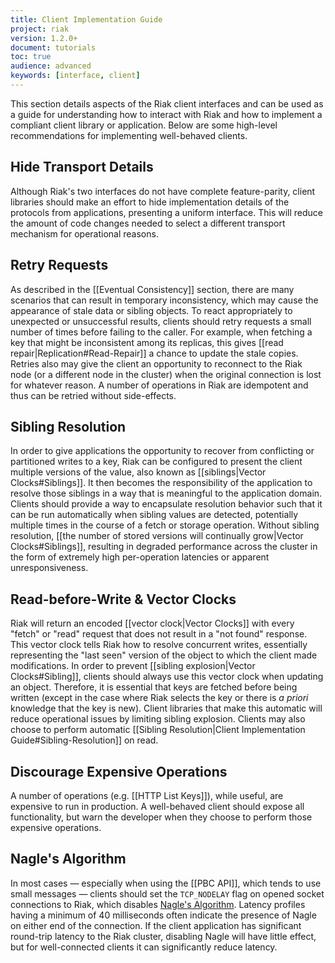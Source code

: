 ```yaml
---
title: Client Implementation Guide
project: riak
version: 1.2.0+
document: tutorials
toc: true
audience: advanced
keywords: [interface, client]
---
```


This section details aspects of the Riak client interfaces and can be
used as a guide for understanding how to interact with Riak and how to
implement a compliant client library or application.  Below are some
high-level recommendations for implementing well-behaved clients.

## Hide Transport Details

Although Riak's two interfaces do not have complete feature-parity,
client libraries should make an effort to hide implementation details
of the protocols from applications, presenting a uniform interface.
This will reduce the amount of code changes needed to select a
different transport mechanism for operational reasons.

## Retry Requests

As described in the [[Eventual Consistency]] section, there are many
scenarios that can result in temporary inconsistency, which may cause
the appearance of stale data or sibling objects.  To react
appropriately to unexpected or unsuccessful results, clients should
retry requests a small number of times before failing to the
caller. For example, when fetching a key that might be inconsistent
among its replicas, this gives [[read repair|Replication#Read-Repair]]
a chance to update the stale copies. Retries also may give the client
an opportunity to reconnect to the Riak node (or a different node in
the cluster) when the original connection is lost for whatever reason.
A number of operations in Riak are idempotent and thus can be retried
without side-effects.

## Sibling Resolution

In order to give applications the opportunity to recover from
conflicting or partitioned writes to a key, Riak can be configured to present the
client multiple versions of the value, also known as
[[siblings|Vector Clocks#Siblings]].  It then becomes the
responsibility of the application to resolve those siblings in a way
that is meaningful to the application domain.  Clients should provide
a way to encapsulate resolution behavior such that it can be run
automatically when sibling values are detected, potentially multiple
times in the course of a fetch or storage operation.  Without sibling
resolution,
[[the number of stored versions will continually grow|Vector Clocks#Siblings]],
resulting in degraded performance across the cluster in the form of
extremely high per-operation latencies or apparent unresponsiveness.

## Read-before-Write & Vector Clocks

Riak will return an encoded [[vector clock|Vector Clocks]] with every
"fetch" or "read" request that does not result in a "not found"
response. This vector clock tells Riak
how to resolve concurrent writes, essentially representing the "last
seen" version of the object to which the client made modifications. In
order to prevent
[[sibling explosion|Vector Clocks#Sibling]], clients should
always use this vector clock when updating an object.
Therefore, it is essential that
keys are fetched before being written (except in the case where Riak
selects the key or there is _a priori_ knowledge that the key is new).
Client libraries that make this automatic will reduce operational
issues by limiting sibling explosion.  Clients may also choose to
perform automatic [[Sibling Resolution|Client Implementation Guide#Sibling-Resolution]] on read.

## Discourage Expensive Operations

A number of operations (e.g. [[HTTP List Keys]]), while useful, are
expensive to run in production. A well-behaved client should expose
all functionality, but warn the developer when they choose to perform
those expensive operations.

## Nagle's Algorithm

In most cases &mdash; especially when using the [[PBC API]], which tends to
use small messages &mdash; clients should set the `TCP_NODELAY` flag on
opened socket connections to Riak, which disables
[Nagle's Algorithm](http://en.wikipedia.org/wiki/Nagle%27s_algorithm). Latency
profiles having a minimum of 40 milliseconds often indicate the
presence of Nagle on either end of the connection.  If the client
application has significant round-trip latency to the Riak cluster,
disabling Nagle will have little effect, but for well-connected
clients it can significantly reduce latency.
